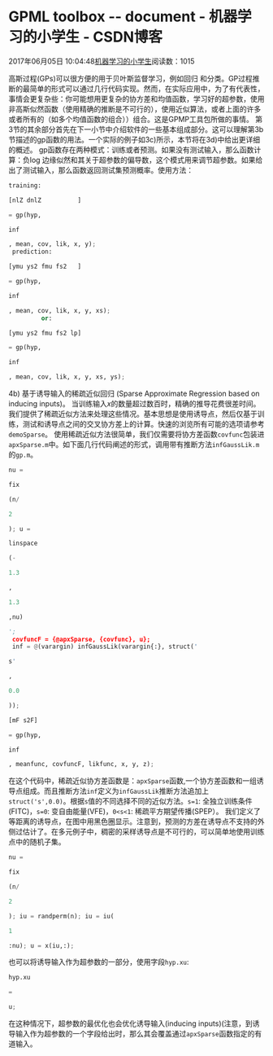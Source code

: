 
# GPML toolbox -- document - 机器学习的小学生 - CSDN博客


2017年06月05日 10:04:48[机器学习的小学生](https://me.csdn.net/xuluhui123)阅读数：1015


高斯过程(GPs)可以很方便的用于贝叶斯监督学习，例如回归 和分类。GP过程推断的最简单的形式可以通过几行代码实现。然而，在实际应用中，为了有代表性，事情会更复杂些：你可能想用更复杂的协方差和均值函数，学习好的超参数，使用非高斯似然函数（使用精确的推断是不可行的），使用近似算法，或者上面的许多或者所有的（如多个均值函数的组合））组合。这是GPMP工具包所做的事情。
第3节的其余部分首先在下一小节中介绍软件的一些基本组成部分。这可以理解第3b节描述的gp函数的用法。一个实际的例子如3c)所示，本节将在3d)中给出更详细的概述。
gp函数存在两种模式：训练或者预测。如果没有测试输入，那么函数计算：负log 边缘似然和其关于超参数的偏导数，这个模式用来调节超参数。如果给出了测试输入，那么函数返回测试集预测概率。使用方法：
```python
training:
```
```python
[nlZ dnlZ          ]
```
```python
= gp(hyp,
```
```python
inf
```
```python
, mean, cov, lik, x, y);
 prediction:
```
```python
[ymu ys2 fmu fs2   ]
```
```python
= gp(hyp,
```
```python
inf
```
```python
, mean, cov, lik, x, y, xs);
         or:
```
```python
[ymu ys2 fmu fs2 lp]
```
```python
= gp(hyp,
```
```python
inf
```
```python
, mean, cov, lik, x, y, xs, ys);
```
4b) 基于诱导输入的稀疏近似回归
(Sparse Approximate Regression based on inducing inputs)。
当训练输入$x$的数量超过数百时，精确的推导花费很差时间。我们提供了稀疏近似方法来处理这些情况。基本思想是使用诱导点，然后仅基于训练，测试和诱导点之间的交叉协方差上的计算。快速的浏览所有可能的选项请参考`demoSparse`。
使用稀疏近似方法很简单，我们仅需要将协方差函数`covfunc`包装进`apxSparse.m`中。如下面几行代码阐述的形式，调用带有推断方法`infGaussLik.m`的`gp.m`。
```python
nu =
```
```python
fix
```
```python
(n/
```
```python
2
```
```python
); u =
```
```python
linspace
```
```python
(-
```
```python
1.3
```
```python
,
```
```python
1.3
```
```python
,nu)
```
```python
';
 covfuncF = {@apxSparse, {covfunc}, u};
 inf = @(varargin) infGaussLik(varargin{:}, struct('
```
```python
s'
```
```python
,
```
```python
0.0
```
```python
));
```
```python
[mF s2F]
```
```python
= gp(hyp,
```
```python
inf
```
```python
, meanfunc, covfuncF, likfunc, x, y, z);
```
在这个代码中，稀疏近似协方差函数是：`apxSparse`函数,一个协方差函数和一组诱导点组成。而且推断方法`inf`定义为`infGaussLik`推断方法追加上`struct('s',0.0)`。根据`s`值的不同选择不同的近似方法。`s=1`: 全独立训练条件(FITC)，`s=0`: 变自由能量(VFE)，`0<s<1`: 稀疏平方期望传播(SPEP）。
我们定义了等距离的诱导点，在图中用黑色圈显示。注意到，预测的方差在诱导点不支持的外侧过估计了。在多元例子中，稠密的采样诱导点是不可行的，可以简单地使用训练点中的随机子集。
```python
nu =
```
```python
fix
```
```python
(n/
```
```python
2
```
```python
); iu = randperm(n); iu = iu(
```
```python
1
```
```python
:nu); u = x(iu,:);
```
也可以将诱导输入作为超参数的一部分，使用字段`hyp.xu`:
```python
hyp.xu
```
```python
=
```
```python
u;
```
在这种情况下，超参数的最优化也会优化诱导输入(inducing inputs)(注意，到诱导输入作为超参数的一个字段给出时，那么其会覆盖通过`apxSparse`函数指定的有道输入。

